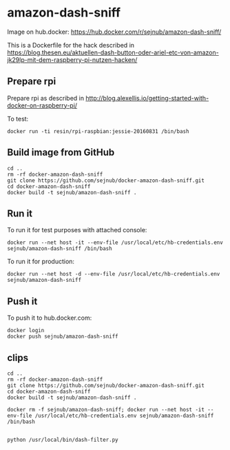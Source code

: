 # amazon-dash-sniff

Image on hub.docker: https://hub.docker.com/r/sejnub/amazon-dash-sniff/

This is a Dockerfile for the hack described in https://blog.thesen.eu/aktuellen-dash-button-oder-ariel-etc-von-amazon-jk29lp-mit-dem-raspberry-pi-nutzen-hacken/

## Prepare rpi
Prepare rpi as described in http://blog.alexellis.io/getting-started-with-docker-on-raspberry-pi/

To test: 
```
docker run -ti resin/rpi-raspbian:jessie-20160831 /bin/bash
```

## Build image from GitHub

```
cd ..
rm -rf docker-amazon-dash-sniff
git clone https://github.com/sejnub/docker-amazon-dash-sniff.git
cd docker-amazon-dash-sniff 
docker build -t sejnub/amazon-dash-sniff .
```

## Run it

To run it for test purposes with attached console:
```
docker run --net host -it --env-file /usr/local/etc/hb-credentials.env sejnub/amazon-dash-sniff /bin/bash
```

To run it for production:
```
docker run --net host -d --env-file /usr/local/etc/hb-credentials.env sejnub/amazon-dash-sniff
```

## Push it

To push it to hub.docker.com:
```
docker login
docker push sejnub/amazon-dash-sniff
```

## clips

```
cd ..
rm -rf docker-amazon-dash-sniff
git clone https://github.com/sejnub/docker-amazon-dash-sniff.git
cd docker-amazon-dash-sniff 
docker build -t sejnub/amazon-dash-sniff .

docker rm -f sejnub/amazon-dash-sniff; docker run --net host -it --env-file /usr/local/etc/hb-credentials.env sejnub/amazon-dash-sniff /bin/bash


python /usr/local/bin/dash-filter.py

```
